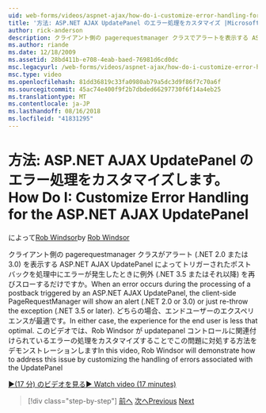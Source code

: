 ```yaml
---
uid: web-forms/videos/aspnet-ajax/how-do-i-customize-error-handling-for-the-aspnet-ajax-updatepanel
title: '方法: ASP.NET AJAX UpdatePanel のエラー処理をカスタマイズ |Microsoft Docs'
author: rick-anderson
description: クライアント側の pagerequestmanager クラスでアラートを表示する ASP.NET AJAX UpdatePanel によってトリガーされたポストバックを処理中にエラーが発生したとき (. NE...
ms.author: riande
ms.date: 12/18/2009
ms.assetid: 28bd411b-e708-4eab-baed-76981d6cd0dc
msc.legacyurl: /web-forms/videos/aspnet-ajax/how-do-i-customize-error-handling-for-the-aspnet-ajax-updatepanel
msc.type: video
ms.openlocfilehash: 81dd36819c33fa0980ab79a5dc3d9f86f7c70a6f
ms.sourcegitcommit: 45ac74e400f9f2b7dbded66297730f6f14a4eb25
ms.translationtype: MT
ms.contentlocale: ja-JP
ms.lasthandoff: 08/16/2018
ms.locfileid: "41831295"
---
```

<a name="how-do-i-customize-error-handling-for-the-aspnet-ajax-updatepanel"></a><span data-ttu-id="1899e-103">方法: ASP.NET AJAX UpdatePanel のエラー処理をカスタマイズします。</span><span class="sxs-lookup"><span data-stu-id="1899e-103">How Do I: Customize Error Handling for the ASP.NET AJAX UpdatePanel</span></span>
====================
<span data-ttu-id="1899e-104">によって[Rob Windsor](https://twitter.com/robwindsor)</span><span class="sxs-lookup"><span data-stu-id="1899e-104">by [Rob Windsor](https://twitter.com/robwindsor)</span></span>

<span data-ttu-id="1899e-105">クライアント側の pagerequestmanager クラスがアラート (.NET 2.0 または 3.0) を表示する ASP.NET AJAX UpdatePanel によってトリガーされたポストバックを処理中にエラーが発生したときに例外 (.NET 3.5 またはそれ以降) を再びスローするだけですか。</span><span class="sxs-lookup"><span data-stu-id="1899e-105">When an error occurs during the processing of a postback triggered by an ASP.NET AJAX UpdatePanel, the client-side PageRequestManager will show an alert (.NET 2.0 or 3.0) or just re-throw the exception (.NET 3.5 or later).</span></span> <span data-ttu-id="1899e-106">どちらの場合、エンドユーザーのエクスペリエンスが最適です。</span><span class="sxs-lookup"><span data-stu-id="1899e-106">In either case, the experience for the end user is less that optimal.</span></span> <span data-ttu-id="1899e-107">このビデオでは、Rob Windsor が updatepanel コントロールに関連付けられているエラーの処理をカスタマイズすることでこの問題に対処する方法をデモンストレーションします</span><span class="sxs-lookup"><span data-stu-id="1899e-107">In this video, Rob Windsor will demonstrate how to address this issue by customizing the handling of errors associated with the UpdatePanel</span></span>

[<span data-ttu-id="1899e-108">&#9654;(17 分) のビデオを見る</span><span class="sxs-lookup"><span data-stu-id="1899e-108">&#9654; Watch video (17 minutes)</span></span>](https://channel9.msdn.com/Blogs/ASP-NET-Site-Videos/how-do-i-customize-error-handling-for-the-aspnet-ajax-updatepanel)

> [!div class="step-by-step"]
> <span data-ttu-id="1899e-109">[前へ](set-up-your-development-environment-for-aspnet-20.md)
> [次へ](how-do-i-use-aspnet-ajax-client-templates.md)</span><span class="sxs-lookup"><span data-stu-id="1899e-109">[Previous](set-up-your-development-environment-for-aspnet-20.md)
[Next](how-do-i-use-aspnet-ajax-client-templates.md)</span></span>
